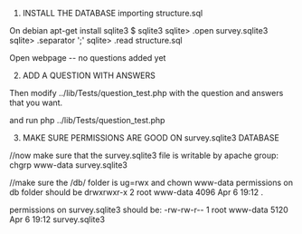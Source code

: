 1) INSTALL THE DATABASE importing structure.sql

On debian
apt-get install sqlite3
$ sqlite3
sqlite> .open survey.sqlite3
sqlite> .separator ';'
sqlite> .read structure.sql

Open webpage -- no questions added yet


2) ADD A QUESTION WITH ANSWERS

Then modify ../lib/Tests/question_test.php with the question and answers that you want.

and run php ../lib/Tests/question_test.php


3) MAKE SURE PERMISSIONS ARE GOOD ON survey.sqlite3 DATABASE

//now make sure that the survey.sqlite3 file is writable by apache group:
chgrp www-data survey.sqlite3

//make sure the /db/ folder is ug=rwx and chown www-data
permissions on db folder should be
drwxrwxr-x 2 root www-data 4096 Apr  6 19:12 .

permissions on survey.sqlite3 should be:
-rw-rw-r-- 1 root www-data 5120 Apr  6 19:12 survey.sqlite3

